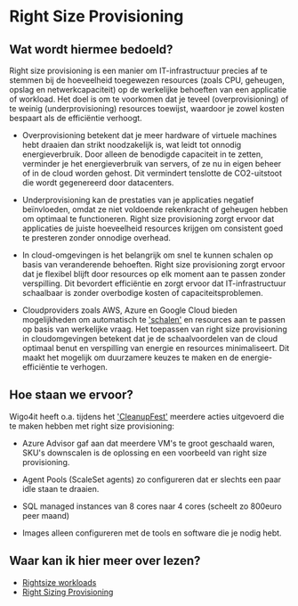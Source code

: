 # Right Size Provisioning

## Wat wordt hiermee bedoeld?
Right size provisioning is een manier om IT-infrastructuur precies af te stemmen bij de hoeveelheid toegewezen resources (zoals CPU, geheugen, opslag en netwerkcapaciteit) op de werkelijke behoeften van een applicatie of workload. Het doel is om te voorkomen dat je teveel (overprovisioning) of te weinig (underprovisioning) resources toewijst, waardoor je zowel kosten bespaart als de efficiëntie verhoogt.

- Overprovisioning betekent dat je meer hardware of virtuele machines hebt draaien dan strikt noodzakelijk is, wat leidt tot onnodig energieverbruik. Door alleen de benodigde capaciteit in te zetten, verminder je het energieverbruik van servers, of ze nu in eigen beheer of in de cloud worden gehost. Dit vermindert tenslotte de CO2-uitstoot die wordt gegenereerd door datacenters.

- Underprovisioning kan de prestaties van je applicaties negatief beïnvloeden, omdat ze niet voldoende rekenkracht of geheugen hebben om optimaal te functioneren. Right size provisioning zorgt ervoor dat applicaties de juiste hoeveelheid resources krijgen om consistent goed te presteren zonder onnodige overhead.

- In cloud-omgevingen is het belangrijk om snel te kunnen schalen op basis van veranderende behoeften. Right size provisioning zorgt ervoor dat je flexibel blijft door resources op elk moment aan te passen zonder verspilling. Dit bevordert efficiëntie en zorgt ervoor dat IT-infrastructuur schaalbaar is zonder overbodige kosten of capaciteitsproblemen.

- Cloudproviders zoals AWS, Azure en Google Cloud bieden mogelijkheden om automatisch te ['schalen'](wiki.html?page=scaling) en resources aan te passen op basis van werkelijke vraag. Het toepassen van right size provisioning in cloudomgevingen betekent dat je de schaalvoordelen van de cloud optimaal benut en verspilling van energie en resources minimaliseert. Dit maakt het mogelijk om duurzamere keuzes te maken en de energie-efficiëntie te verhogen.

## Hoe staan we ervoor?
Wigo4it heeft o.a. tijdens het ['CleanupFest'](wiki.html?page=cleanupFest) meerdere acties uitgevoerd die te maken hebben met right size provisioning:

- Azure Advisor gaf aan dat meerdere VM's te groot geschaald waren, SKU's downscalen is de oplossing en een voorbeeld van right size provisioning. 

- Agent Pools (ScaleSet agents) zo configureren dat er slechts een paar idle staan te draaien.

- SQL managed instances van 8 cores naar 4 cores (scheelt zo 800euro peer maand)

- Images alleen configureren met de tools en software die je nodig hebt.

## Waar kan ik hier meer over lezen?
- <a href="https://azure.microsoft.com/en-us/blog/rightsize-to-maximize-your-cloud-investment-with-microsoft-azure/" target="_blank">Rightsize workloads</a>
- <a href="https://docs.aws.amazon.com/whitepapers/latest/cost-optimization-right-sizing/cost-optimization-right-sizing.html" target="_blank">Right Sizing Provisioning</a>


